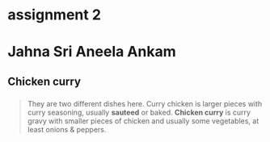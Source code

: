 # assignment 2
# Jahna Sri Aneela Ankam
## Chicken curry
### 
>They are two different dishes here. Curry chicken is larger pieces with curry seasoning, usually **sauteed** or baked. **Chicken curry** is curry gravy with smaller pieces of chicken and usually some vegetables, at least onions & peppers.



